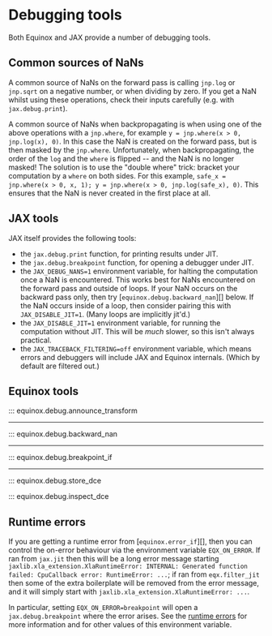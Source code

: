 # Debugging tools

Both Equinox and JAX provide a number of debugging tools.

## Common sources of NaNs

A common source of NaNs on the forward pass is calling `jnp.log` or `jnp.sqrt` on a negative number, or when dividing by zero. If you get a NaN whilst using these operations, check their inputs carefully (e.g. with `jax.debug.print`).

A common source of NaNs when backpropagating is when using one of the above operations with a `jnp.where`, for example `y = jnp.where(x > 0, jnp.log(x), 0)`. In this case the NaN is created on the forward pass, but is then masked by the `jnp.where`. Unfortunately, when backpropagating, the order of the `log` and the `where` is flipped -- and the NaN is no longer masked! The solution is to use the "double where" trick: bracket your computation by a `where` on both sides. For this example, `safe_x = jnp.where(x > 0, x, 1); y = jnp.where(x > 0, jnp.log(safe_x), 0)`. This ensures that the NaN is never created in the first place at all.

## JAX tools

JAX itself provides the following tools:

- the `jax.debug.print` function, for printing results under JIT.
- the `jax.debug.breakpoint` function, for opening a debugger under JIT.
- the `JAX_DEBUG_NANS=1` environment variable, for halting the computation once a NaN is encountered. This works best for NaNs encountered on the forward pass and outside of loops. If your NaN occurs on the backward pass only, then try [`equinox.debug.backward_nan`][] below. If the NaN occurs inside of a loop, then consider pairing this with `JAX_DISABLE_JIT=1`. (Many loops are implicitly jit'd.)
- the `JAX_DISABLE_JIT=1` environment variable, for running the computation without JIT. This will be *much* slower, so this isn't always practical.
- the `JAX_TRACEBACK_FILTERING=off` environment variable, which means errors and debuggers will include JAX and Equinox internals. (Which by default are filtered out.)

## Equinox tools

::: equinox.debug.announce_transform

---

::: equinox.debug.backward_nan

---

::: equinox.debug.breakpoint_if

---

::: equinox.debug.store_dce

::: equinox.debug.inspect_dce

## Runtime errors

If you are getting a runtime error from [`equinox.error_if`][], then you can control the on-error behaviour via the environment variable `EQX_ON_ERROR`. If ran from `jax.jit` then this will be a long error message starting `jaxlib.xla_extension.XlaRuntimeError: INTERNAL: Generated function failed: CpuCallback error: RuntimeError: ...`; if ran from `eqx.filter_jit` then some of the extra boilerplate will be removed from the error message, and it will simply start with `jaxlib.xla_extension.XlaRuntimeError: ...`.

In particular, setting `EQX_ON_ERROR=breakpoint` will open a `jax.debug.breakpoint` where the error arises. See the [runtime errors](./errors.md) for more information and for other values of this environment variable.
